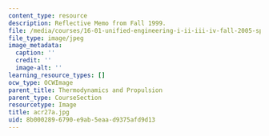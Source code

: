 ```yaml
---
content_type: resource
description: Reflective Memo from Fall 1999.
file: /media/courses/16-01-unified-engineering-i-ii-iii-iv-fall-2005-spring-2006/8b0002896790e9ab5eaad9375afd9d13_acr27a.jpg
file_type: image/jpeg
image_metadata:
  caption: ''
  credit: ''
  image-alt: ''
learning_resource_types: []
ocw_type: OCWImage
parent_title: Thermodynamics and Propulsion
parent_type: CourseSection
resourcetype: Image
title: acr27a.jpg
uid: 8b000289-6790-e9ab-5eaa-d9375afd9d13
---
```

